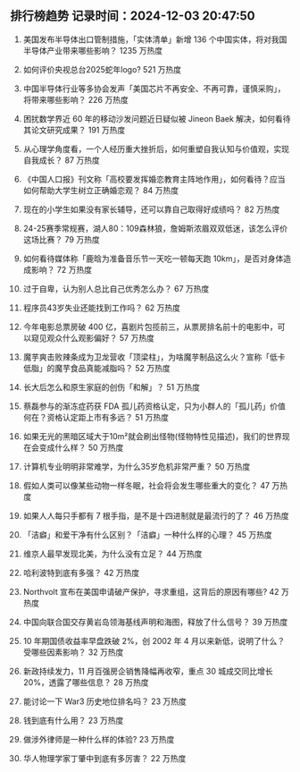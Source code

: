 
## 排行榜趋势 记录时间：2024-12-03 20:47:50
  
  1. 美国发布半导体出口管制措施，「实体清单」新增 136 个中国实体，将对我国半导体产业带来哪些影响？ 1235 万热度
    
  2. 如何评价央视总台2025蛇年logo? 521 万热度
    
  3. 中国半导体行业等多协会发声「美国芯片不再安全、不再可靠，谨慎采购」，将带来哪些影响？ 226 万热度
    
  4. 困扰数学界近 60 年的移动沙发问题近日疑似被 Jineon Baek 解决，如何看待其论文研究成果？ 191 万热度
    
  5. 从心理学角度看，一个人经历重大挫折后，如何重塑自我认知与价值观，实现自我成长？ 87 万热度
    
  6. 《中国人口报》刊文称「高校要发挥婚恋教育主阵地作用」，如何看待？应当如何帮助大学生树立正确婚恋观？ 84 万热度
    
  7. 现在的小学生如果没有家长辅导，还可以靠自己取得好成绩吗？ 82 万热度
    
  8. 24-25赛季常规赛，湖人80：109森林狼，詹姆斯浓眉双双低迷，该怎么评价这场比赛？ 79 万热度
    
  9. 如何看待媒体称「鹿晗为准备音乐节一天吃一顿每天跑 10km」，是否对身体造成影响？ 72 万热度
    
  10. 过于自卑，认为别人总比自己优秀怎么办？ 67 万热度
    
  11. 程序员43岁失业还能找到工作吗？ 62 万热度
    
  12. 今年电影总票房破 400 亿，喜剧片包揽前三，从票房排名前十的电影中，可以窥见观众什么观影偏好？ 57 万热度
    
  13. 魔芋爽击败辣条成为卫龙营收「顶梁柱」，为啥魔芋制品这么火？宣称「低卡低脂」的魔芋食品真能减脂吗？ 52 万热度
    
  14. 长大后怎么和原生家庭的创伤「和解」？ 51 万热度
    
  15. 蔡磊参与的渐冻症药获 FDA 孤儿药资格认定，只为小群人的「孤儿药」价值何在？资格认定距上市有多远？ 51 万热度
    
  16. 如果无光的黑暗区域大于10m²就会刷出怪物(怪物特性见描述)，我们的世界现在会变成什么样？ 50 万热度
    
  17. 计算机专业明明非常难学，为什么35岁危机非常严重？ 50 万热度
    
  18. 假如人类可以像某些动物一样冬眠，社会将会发生哪些重大的变化？ 47 万热度
    
  19. 如果人人每只手都有 7 根手指，是不是十四进制就是最流行的了？ 46 万热度
    
  20. 「洁癖」和爱干净有什么区别？「洁癖」一种什么样的心理？ 45 万热度
    
  21. 维京人最早发现北美，为什么没有立足？ 44 万热度
    
  22. 哈利波特到底有多强？ 42 万热度
    
  23. Northvolt 宣布在美国申请破产保护，寻求重组，这背后的原因有哪些? 42 万热度
    
  24. 中国向联合国交存黄岩岛领海基线声明和海图，释放了什么信号？ 39 万热度
    
  25. 10 年期国债收益率早盘跌破 2%，创 2002 年 4 月以来新低，说明了什么？受哪些因素影响？ 32 万热度
    
  26. 新政持续发力，11 月百强房企销售降幅再收窄，重点 30 城成交同比增长 20%，透露了哪些信息？ 28 万热度
    
  27. 能讨论一下 War3 历史地位排名吗？ 23 万热度
    
  28. 钱到底有什么用？ 23 万热度
    
  29. 做涉外律师是一种什么样的体验? 23 万热度
    
  30. 华人物理学家丁肇中到底有多厉害？ 22 万热度
    